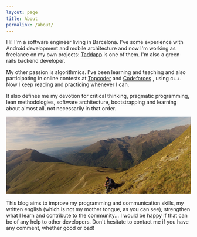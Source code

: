 ```yaml
---
layout: page
title: About
permalink: /about/
---
```


Hi! I'm a software engineer living in Barcelona.
I've some experience with Android development and mobile architecture
and now I'm working as freelance on my own projects:
[Taddapp](/taddapp/) is one of them.
I'm also a green rails backend developer.

My other passion is algorithmics.
I've been learning and teaching and also participating in online contests at [Topcoder](https://www.topcoder.com/members/jfm/)
and [Codeforces](http://codeforces.com/profile/jfm)
, using c++. Now I keep reading and practicing whenever I can.

It also defines me my devotion for critical thinking, pragmatic programming,
lean methodologies, software architecture, bootstrapping
and learning about almost all, not necessarily in that order.

![Me](/assets/images/about.jpg)

This blog aims to improve my programming and communication skills,
my written english (which is not my mother tongue, as you can see),
strengthen what I learn and contribute to the community...
I would be happy if that can be of any help to other developers.
Don't hesitate to contact me if you have any comment, whether good or bad!  

